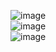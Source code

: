 ![image](https://user-images.githubusercontent.com/90381005/189598497-6c124bca-c0cd-4924-8d49-66b998ae79b2.png)
<br>
![image](https://user-images.githubusercontent.com/90381005/189602025-ba2dff9f-13a5-4e1a-8fb4-d0b3e1e24947.png)
<br>
![image](https://user-images.githubusercontent.com/90381005/189832671-4ab2232a-2356-4e49-9abe-1b9a869b9539.png)

